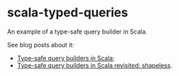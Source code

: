 # scala-typed-queries
An example of a type-safe query builder in Scala.

See blog posts about it: 

* [Type-safe query builders in Scala](https://ivanyu.me/blog/2015/10/18/type-safe-query-builders-in-scala/);
* [Type-safe query builders in Scala revisited: shapeless](https://ivanyu.me/blog/2016/01/11/type-safe-query-builders-in-scala-revisited-shapeless/).
